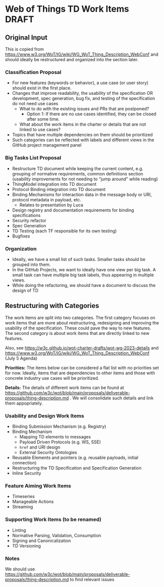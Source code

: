 # Web of Things TD Work Items DRAFT

## Original Input

This is copied from https://www.w3.org/WoT/IG/wiki/WG_WoT_Thing_Description_WebConf and should ideally be restructured and organized into the section later.

### Classification Proposal

- For new features (keywords or behavior), a use case (or user story) should exist in the first place.
- Changes that improve readability, the usability of the specification OR development, spec generation, bug fix, and testing of the specification do not need use cases
  - What to do with the existing issues and PRs that are postponed?
    - Option 1: If there are no use cases identified, they can be closed after some time.
  - What about the work items in the charter or details that are not linked to use cases?
- Topics that have multiple dependencies on them should be prioritized
- Such categories can be reflected with labels and different views in the GitHub project management panel

### Big Tasks List Proposal

- Restructure TD document while keeping the current content, e.g. grouping of normative requirements, common definitions section (usability improvements for not needing to "jump around" while reading)
- ThingModel integration into TD document
- Protocol Binding integration into TD document
- Binding Mechanisms for interaction data in the message body or URI, protocol metadata in payload, etc.
  - Relates to presentation by Luca
- Design registry and documentation requirements for binding specifications
- Security refactor
- Spec Generation
- TD Testing (each TF responsible for its own testing)
- Bugfixes

### Organization

- Ideally, we have a small list of such tasks. Smaller tasks should be grouped into them.
- In the GitHub Projects, we want to ideally have one view per big task. A small task can have multiple big task labels, thus appearing in multiple views.
- While doing the refactoring, we should have a document to discuss the design of TD

## Restructuring with Categories

The work items are split into two categories. The first category focuses on work items that are more about restructuring, redesigning and improving the usability of the specification. These could pave the way to new features.
The second category is about work items that are directly linked to new features.

Also, see https://w3c.github.io/wot-charter-drafts/wot-wg-2023-details and https://www.w3.org/WoT/IG/wiki/WG_WoT_Thing_Description_WebConf (July 5 Agenda)

**Priorities:** The items below can be considered a flat list with no priorities set for now. Ideally, items that are dependencies to other items and those with concrete industry use cases will be prioritized.

**Details:** The details of different work items can be found at https://github.com/w3c/wot/blob/main/proposals/deliverable-proposals/thing-description.md . We will consolidate such details and link them appopriately.

### Usability and Design Work Items

- Binding Submission Mechanism (e.g. Registry)
- Binding Mechanism
  - Mapping TD elements to messages
  - Payload Driven Protocols (e.g. WS, SSE)
  - `href` and URI design
  - External Security Ontologies
- Reusable Elements and pointers (e.g. reusable payloads, initial connection)
- Restructuring the TD Specification and Specification Generation
- Inline Security

### Feature Aiming Work Items

- Timeseries
- Manageable Actions
- Streaming

### Supporting Work Items (to be renamed)

- Linting
- Normative Parsing, Validation, Consumption
- Signing and Canonicalization
- TD Versioning

### Notes

We should use <https://github.com/w3c/wot/blob/main/proposals/deliverable-proposals/thing-description.md> to find relevant issues
